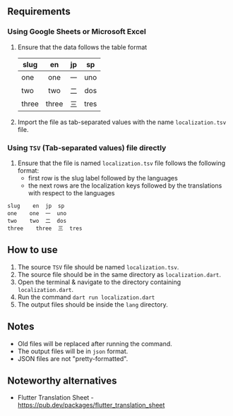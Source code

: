 ## Requirements
### Using Google Sheets or Microsoft Excel
1. Ensure that the data follows the table format

    | slug    | en    | jp | sp   |
    | ------- |:-----:|:--:|:----:|
    | one     | one   | 一 | uno  |
    | two     | two   | 二 | dos  |
    | three   | three | 三 | tres |

2. Import the file as tab-separated values with the name `localization.tsv` file.

### Using `TSV` (Tab-separated values) file directly
1. Ensure that the file is named `localization.tsv` file follows the following format:
    - first row is the slug label followed by the languages
    - the next rows are the localization keys followed by the translations with respect to the languages
```
slug    en  jp  sp
one    one  一  uno
two    two  二  dos
three    three  三  tres
```

## How to use
1. The source `TSV` file should be named `localization.tsv`.
2. The source file should be in the same directory as `localization.dart`.
3. Open the terminal & navigate to the directory containing `localization.dart`.
4. Run the command `dart run localization.dart`
5. The output files should be inside the `lang` directory.

## Notes
- Old files will be replaced after running the command.
- The output files will be in `json` format.
- JSON files are not "pretty-formatted".

## Noteworthy alternatives
- Flutter Translation Sheet - https://pub.dev/packages/flutter_translation_sheet